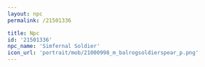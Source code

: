 ```yaml
---
layout: npc
permalink: /21501336

title: Npc
id: '21501336'
npc_name: 'Simfernal Soldier'
icon_url: 'portrait/mob/21000998_m_balrogsoldierspear_p.png'
---
```

